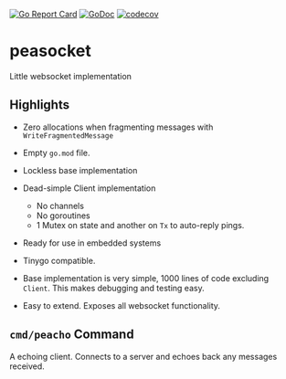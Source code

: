 [![Go Report Card](https://goreportcard.com/badge/github.com/soypat/peasocket)](https://goreportcard.com/report/github.com/soypat/peasocket)
[![GoDoc](https://godoc.org/github.com/soypat/peasocket?status.svg)](https://godoc.org/github.com/soypat/peasocket)
[![codecov](https://codecov.io/gh/soypat/peasocket/branch/main/graph/badge.svg)](https://codecov.io/gh/soypat/peasocket/branch/main)

# peasocket
Little websocket implementation

## Highlights
* Zero allocations when fragmenting messages with `WriteFragmentedMessage`
* Empty `go.mod` file.
* Lockless base implementation
* Dead-simple Client implementation
    * No channels
    * No goroutines
    * 1 Mutex on state and another on `Tx` to auto-reply pings.

* Ready for use in embedded systems
* Tinygo compatible.
* Base implementation is very simple, 1000 lines of code excluding `Client`. This makes debugging and testing easy. 
* Easy to extend. Exposes all websocket functionality.

## `cmd/peacho` Command
A echoing client. Connects to a server and echoes back any messages received.